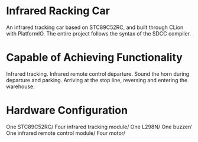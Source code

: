 # Infrared Racking Car
An infrared tracking car based on STC89C52RC, and built through CLion with PlatformIO.
The entire project follows the syntax of the SDCC compiler.

# Capable of Achieving Functionality
Infrared tracking.
Infrared remote control departure.
Sound the horn during departure and parking.
Arriving at the stop line, reversing and entering the warehouse.

# Hardware Configuration
One STC89C52RC/
Four infrared tracking module/
One L298N/
One buzzer/
One infrared remote control module/
Four motor/
